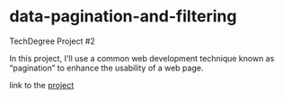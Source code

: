 # data-pagination-and-filtering

TechDegree Project #2

In this project, I'll use a common web development technique known as “pagination” to enhance the usability of a web page.

link to the [project](https://getoarm.github.io/data-pagination-and-filtering/)

